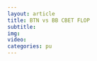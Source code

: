 ```yaml
---
layout: article
title: BTN vs BB CBET FLOP
subtitle: 
img: 
video: 
categories: pu
---
```


<div class="body">
</div>
